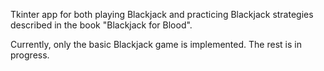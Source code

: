 Tkinter app for both playing Blackjack and practicing Blackjack strategies described in the book "Blackjack for Blood".

Currently, only the basic Blackjack game is implemented. The rest is in progress.
